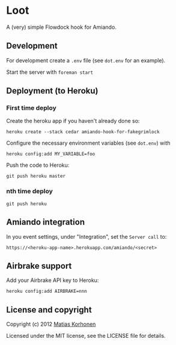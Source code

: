 # Loot

A (very) simple Flowdock hook for Amiando.

## Development

For development create a `.env` file (see `dot.env` for an example).

Start the server with `foreman start`

## Deployment (to Heroku)

### First time deploy

Create the heroku app if you haven't already done so:

    heroku create --stack cedar amiando-hook-for-fakegrimlock

Configure the necessary environment variables (see `dot.env`) with

    heroku config:add MY_VARIABLE=foo

Push the code to Heroku:

    git push heroku master

### nth time deploy

    git push heroku

## Amiando integration

In you event settings, under "Integration", set the `Server call` to:

    https://<heroku-app-name>.herokuapp.com/amiando/<secret>

## Airbrake support

Add your Airbrake API key to Heroku:

    heroku config:add AIRBRAKE=nnn

## License and copyright

Copyright (c) 2012 [Matias Korhonen](http://matiaskorhonen.fi)

Licensed under the MIT license, see the LICENSE file for details.
